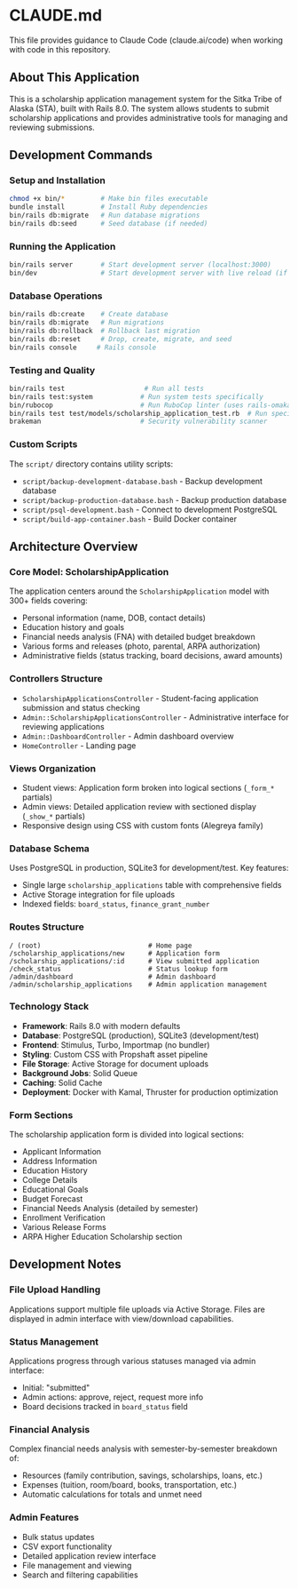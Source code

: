 # CLAUDE.md

This file provides guidance to Claude Code (claude.ai/code) when working with code in this repository.

## About This Application
This is a scholarship application management system for the Sitka Tribe of Alaska (STA), built with Rails 8.0. The system allows students to submit scholarship applications and provides administrative tools for managing and reviewing submissions.

## Development Commands

### Setup and Installation
```bash
chmod +x bin/*         # Make bin files executable
bundle install         # Install Ruby dependencies
bin/rails db:migrate   # Run database migrations
bin/rails db:seed      # Seed database (if needed)
```

### Running the Application
```bash
bin/rails server       # Start development server (localhost:3000)
bin/dev                # Start development server with live reload (if available)
```

### Database Operations
```bash
bin/rails db:create    # Create database
bin/rails db:migrate   # Run migrations
bin/rails db:rollback  # Rollback last migration
bin/rails db:reset     # Drop, create, migrate, and seed
bin/rails console     # Rails console
```

### Testing and Quality
```bash
bin/rails test                    # Run all tests
bin/rails test:system            # Run system tests specifically
bin/rubocop                      # Run RuboCop linter (uses rails-omakase style)
bin/rails test test/models/scholarship_application_test.rb  # Run specific test
brakeman                         # Security vulnerability scanner
```

### Custom Scripts
The `script/` directory contains utility scripts:
- `script/backup-development-database.bash` - Backup development database
- `script/backup-production-database.bash` - Backup production database
- `script/psql-development.bash` - Connect to development PostgreSQL
- `script/build-app-container.bash` - Build Docker container

## Architecture Overview

### Core Model: ScholarshipApplication
The application centers around the `ScholarshipApplication` model with 300+ fields covering:
- Personal information (name, DOB, contact details)
- Education history and goals
- Financial needs analysis (FNA) with detailed budget breakdown
- Various forms and releases (photo, parental, ARPA authorization)
- Administrative fields (status tracking, board decisions, award amounts)

### Controllers Structure
- `ScholarshipApplicationsController` - Student-facing application submission and status checking
- `Admin::ScholarshipApplicationsController` - Administrative interface for reviewing applications
- `Admin::DashboardController` - Admin dashboard overview
- `HomeController` - Landing page

### Views Organization
- Student views: Application form broken into logical sections (`_form_*` partials)
- Admin views: Detailed application review with sectioned display (`_show_*` partials)
- Responsive design using CSS with custom fonts (Alegreya family)

### Database Schema
Uses PostgreSQL in production, SQLite3 for development/test. Key features:
- Single large `scholarship_applications` table with comprehensive fields
- Active Storage integration for file uploads
- Indexed fields: `board_status`, `finance_grant_number`

### Routes Structure
```
/ (root)                           # Home page
/scholarship_applications/new      # Application form
/scholarship_applications/:id      # View submitted application
/check_status                      # Status lookup form
/admin/dashboard                   # Admin dashboard
/admin/scholarship_applications    # Admin application management
```

### Technology Stack
- **Framework**: Rails 8.0 with modern defaults
- **Database**: PostgreSQL (production), SQLite3 (development/test)
- **Frontend**: Stimulus, Turbo, Importmap (no bundler)
- **Styling**: Custom CSS with Propshaft asset pipeline
- **File Storage**: Active Storage for document uploads
- **Background Jobs**: Solid Queue
- **Caching**: Solid Cache
- **Deployment**: Docker with Kamal, Thruster for production optimization

### Form Sections
The scholarship application form is divided into logical sections:
- Applicant Information
- Address Information  
- Education History
- College Details
- Educational Goals
- Budget Forecast
- Financial Needs Analysis (detailed by semester)
- Enrollment Verification
- Various Release Forms
- ARPA Higher Education Scholarship section

## Development Notes

### File Upload Handling
Applications support multiple file uploads via Active Storage. Files are displayed in admin interface with view/download capabilities.

### Status Management
Applications progress through various statuses managed via admin interface:
- Initial: "submitted"
- Admin actions: approve, reject, request more info
- Board decisions tracked in `board_status` field

### Financial Analysis
Complex financial needs analysis with semester-by-semester breakdown of:
- Resources (family contribution, savings, scholarships, loans, etc.)
- Expenses (tuition, room/board, books, transportation, etc.)
- Automatic calculations for totals and unmet need

### Admin Features
- Bulk status updates
- CSV export functionality
- Detailed application review interface
- File management and viewing
- Search and filtering capabilities